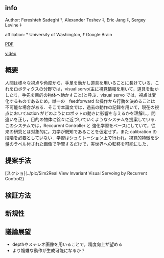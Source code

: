 ## info
 Author:
 Fereshteh Sadeghi †, Alexander Toshev ‡, Eric Jang ‡, Sergey Levine ‡

affiliation: † University of Washington, ‡ Google Brain

 [PDF](https://arxiv.org/abs/1712.07642)

[video](https://youtube.com/watch?v=oLgM2Bnb7fo)

## 概要
人間は様々な視点や角度から，手足を動かし道具を用いることに長けている．これをロボティクスの分野では，visual servo(主に視覚情報を用いて，道具を動かしたり，手先を目的の物体へ動かすこと)と呼ぶ．visual servo では，視点は変化するものであるため，単一の　feedforward な操作から行動を決めることは不可能な場合がある．そこで本論文では，過去の動作の記録を用いて，現在の視点においてaction がどのようにロボットの動きに影響を与えるかを理解し，間違いを正し，目的の物体に徐々に近づいていくようなシステムを提案している．このシステムでは，Reccurent Controller と 強化学習をベースにしていて，従来の研究とは対象的に，力学が既知であることを仮定せず，また calibration の段階を必要としていない．学習はシュミレーション上で行われ，視覚的特徴を少量のラベル付された画像で学習するだけで，実世界への転移を可能にした．


## 提案手法
[スクショ](../pic/Sim2Real View Invariant Visual Servoing by Recurrent Control2)


## 検証方法

## 新規性

## 議論展望
* depthやステレオ画像を用いることで，精度向上が望める
* より複雑な動作が生成可能になるか？